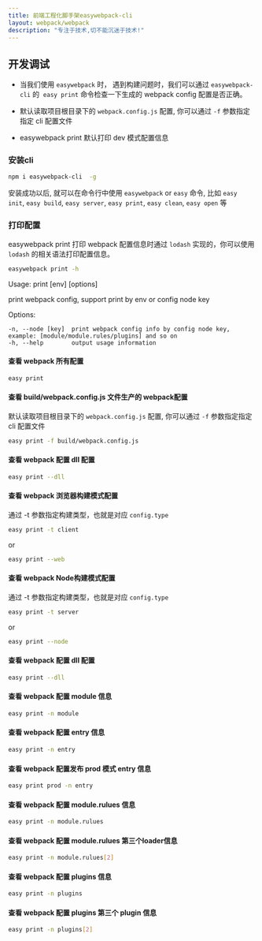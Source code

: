 ```yaml
---
title: 前端工程化脚手架easywebpack-cli
layout: webpack/webpack
description: "专注于技术,切不能沉迷于技术!"
---
```


## 开发调试

- 当我们使用 `easywebpack` 时， 遇到构建问题时，我们可以通过 `easywebpack-cli` 的  `easy print` 命令检查一下生成的 webpack config 配置是否正确。

- 默认读取项目根目录下的 `webpack.config.js` 配置, 你可以通过 `-f`  参数指定指定 cli 配置文件

- easywebpack print 默认打印 dev 模式配置信息

### 安装cli

```bash
npm i easywebpack-cli  -g
```

安装成功以后, 就可以在命令行中使用 `easywebpack` or `easy` 命令, 比如 `easy init`, `easy build`, `easy server`, `easy print`, `easy clean`, `easy open` 等


### 打印配置

easywebpack print 打印 webpack 配置信息时通过 `lodash` 实现的，你可以使用 `lodash` 的相关语法打印配置信息。

```bash
easywebpack print -h
```

 Usage: print [env] [options]

  print webpack config, support print by env or config node key


  Options:

    -n, --node [key]  print webpack config info by config node key, example: [module/module.rules/plugins] and so on
    -h, --help        output usage information



####  查看 webpack 所有配置

```bash
easy print
```

####  查看 build/webpack.config.js 文件生产的 webpack配置

默认读取项目根目录下的 `webpack.config.js` 配置, 你可以通过 `-f`  参数指定指定 cli 配置文件

```bash
easy print -f build/webpack.config.js
```

#### 查看 webpack 配置 dll 配置

```bash
easy print --dll
```

#### 查看 webpack 浏览器构建模式配置

通过 -t 参数指定构建类型，也就是对应 `config.type`

```bash
easy print -t client
```
or

```bash
easy print --web
```

#### 查看 webpack Node构建模式配置

通过 -t 参数指定构建类型，也就是对应 `config.type`

```bash
easy print -t server
```
or

```bash
easy print --node
```


####  查看 webpack 配置 dll 配置

```bash
easy print --dll
```

#### 查看 webpack 配置 module 信息

```bash
easy print -n module
```

#### 查看 webpack 配置 entry 信息

```bash
easy print -n entry
```

#### 查看 webpack 配置发布 prod 模式 entry 信息

```bash
easy print prod -n entry
```

#### 查看 webpack 配置 module.rulues 信息

```bash
easy print -n module.rulues
```

#### 查看 webpack 配置 module.rulues 第三个loader信息

```bash
easy print -n module.rulues[2]
```

#### 查看 webpack 配置 plugins 信息

```bash
easy print -n plugins
```

#### 查看 webpack 配置 plugins 第三个 plugin 信息

```bash
easy print -n plugins[2]
```

